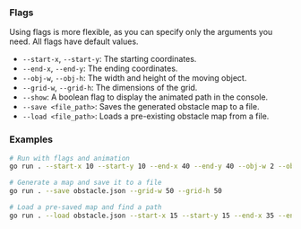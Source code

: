 

### Flags

Using flags is more flexible, as you can specify only the arguments you need. All flags have default values.

* `--start-x`, `--start-y`: The starting coordinates.
* `--end-x`, `--end-y`: The ending coordinates.
* `--obj-w`, `--obj-h`: The width and height of the moving object.
* `--grid-w`, `--grid-h`: The dimensions of the grid.
* `--show`: A boolean flag to display the animated path in the console.
* `--save <file_path>`: Saves the generated obstacle map to a file.
* `--load <file_path>`: Loads a pre-existing obstacle map from a file.

### Examples

```bash
# Run with flags and animation
go run . --start-x 10 --start-y 10 --end-x 40 --end-y 40 --obj-w 2 --obj-h 2 --grid-w 50 --grid-h 50 --show

# Generate a map and save it to a file
go run . --save obstacle.json --grid-w 50 --grid-h 50

# Load a pre-saved map and find a path
go run . --load obstacle.json --start-x 15 --start-y 15 --end-x 35 --end-y 35 --show
```

